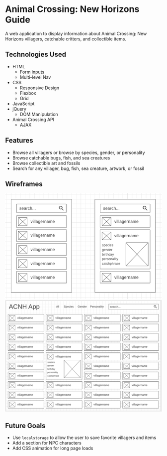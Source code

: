 # Animal Crossing: New Horizons Guide
A web application to display information about Animal Crossing: New Horizons villagers, catchable critters, and collectible items. 

## Technologies Used
* HTML
    * Form inputs
    * Multi-level Nav
* CSS
    * Responsive Design
    * Flexbox
    * Grid
* JavaScript
* jQuery
    * DOM Manipulation
* Animal Crossing API
    * AJAX

## Features
* Browse all villagers or browse by species, gender, or personality
* Browse catchable bugs, fish, and sea creatures
* Browse collectible art and fossils
* Search for any villager, bug, fish, sea creature, artwork, or fossil
## Wireframes
![Wireframe showing mobile layout](./villagers-mobile-wireframe.png)
![Wireframe showing desktop layout](./villagers-desktop-wireframe.png)

## Future Goals
* Use `localstorage` to allow the user to save favorite villagers and items
* Add a section for NPC characters
* Add CSS animation for long page loads
